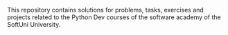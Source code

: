 This repository contains solutions for problems, tasks, exercises and projects related to the Python Dev courses of the software academy of the SoftUni University.
